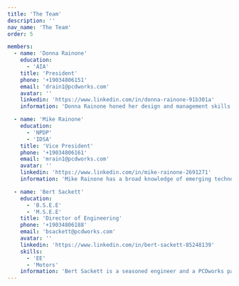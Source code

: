 ```yaml
---
title: 'The Team'
description: ''
nav_name: 'The Team'
order: 5

members:
  - name: 'Donna Rainone'
    education:
      - 'AIA'
    title: 'President'
    phone: '+19034806151'
    email: 'drain1@pcdworks.com'
    avatar: ''
    linkedin: 'https://www.linkedin.com/in/donna-rainone-91b301a'
    information: 'Donna Rainone honed her design and management skills working as an architect designing and building multi-million dollar healthcare facilities. She has a graduate degree in architecture, and her work has been featured several publications, including AIA Architect magazine. Donna has an M. Arch from the University of Texas at Austin.'

  - name: 'Mike Rainone'
    education:
      - 'NPDP'
      - 'IDSA'
    title: 'Vice President'
    phone: '+19034806161'
    email: 'mrain1@pcdworks.com'
    avatar: ''
    linkedin: 'https://www.linkedin.com/in/mike-rainone-2691271'
    information: 'Mike Rainone has a broad knowledge of emerging technologies coupled with a strong background in psychology and design. He has taught architecture, industrial design and business, and has developed products for 70+ clients over a 30 year career in New Product Development with clients as diverse as Sunbeam, Avery Denison, 3M, Kimberly Clark, and ONR. Mike has an M. Arch from the University of Texas at Austin, and an MA in Psychology from the University of North Texas and did doctoral work at TCU. Mike has 30+ patents and has worked on over 110 projects of those 30 years.'

  - name: 'Bert Sackett'
    education:
      - 'B.S.E.E'
      - 'M.S.E.E'
    title: 'Director of Engineering'
    phone: '+19034806188'
    email: 'bsackett@pcdworks.com'
    avatar: ''
    linkedin: 'https://www.linkedin.com/in/bert-sackett-85248139'
    skills:
      - 'EE'
      - 'Motors'
    information: 'Bert Sackett is a seasoned engineer and a PCDworks partner, current in many technologies with extensive experience designing and developing embedded systems, both electronic and software based. His key skills in power supply systems, motor control, RF communications, and circuit design are a huge benefit to all PCDworks projects.'
---
```


<team :members="members"></team>
